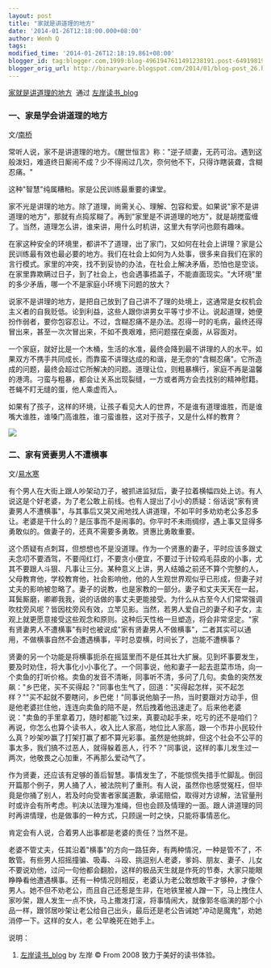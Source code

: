 ```yaml
---
layout: post
title: "家就是讲道理的地方"
date: '2014-01-26T12:18:00.000+08:00'
author: Wenh Q
tags:
modified_time: '2014-01-26T12:18:19.861+08:00'
blogger_id: tag:blogger.com,1999:blog-4961947611491238191.post-6491981913952507730
blogger_orig_url: http://binaryware.blogspot.com/2014/01/blog-post_26.html
---
```

[家就是讲道理的地方](http://zreading.cn.feedsportal.com/c/35042/f/647833/s/364fb0c9/sc/38/l/0L0Szreading0Bcn0Carchives0C420A40Bhtml/story01.htm)  通过
[左岸读书_blog](http://www.zreading.cn/)


### 一、家是学会讲道理的地方

文/[南桥](http://fangbolin.blog.caixin.com/archives/46818)

常听人说，家不是讲道理的地方。《醒世恒言》称："逆子顽妻，无药可治。遇到这般泼妇，难道终日厮闹不成？少不得闹过几次，奈何他不下，只得诈瞎装聋，含糊忍痛。"

这种"智慧"纯属糟粕。家是公民训练最重要的课堂。

家不光是讲理的地方。除了道理，尚需关心、理解、包容和爱。如果说"家不是讲道理的地方"，那就有点捣浆糊了。再到"家里是不讲道理的地方"，就是胡搅蛮缠了。当然，道理怎么讲，谁来讲，用什么时机讲，这里大有学问也颇有趣味。

在家这种安全的环境里，都讲不了道理，出了家门，又如何在社会上讲理？家是公民训练最有效也最必要的地方。我们在社会上如何为人处事，很多来自我们在家的言行模式。家里的冲突，找不到妥协的办法，在社会上解决矛盾，恐怕也是空谈。在家里靠欺瞒过日子，到了社会上，也会遇事捂盖子，不能直面现实。"大环境"里的多少矛盾，哪一个不是家庭小环境下问题的放大？

说家不是讲理的地方，是把自己放到了自己讲不了理的处境上，这通常是女权机会主义者的自我贬低。论到利益，这些人跟你讲男女平等寸步不让。说起道理，她便扮作弱者，要你包容忍让。不过，含糊忍痛不是办法。忍得一时的毛病，最终还得冒出来，甚至一次次冒出来，不如不畏艰难，把问题摆在桌面，从容面对。

一个家庭，就好比是一个木桶，生活的水准，最终会降到最不讲理的人的水平。如果双方不携手共同成长，而靠蛮不讲理达成的和谐，是无奈的"含糊忍痛"。它所造成的问题，最终会超过它所解决的问题。道理让位，则粗暴横行，家庭不再是温馨的港湾。刁蛮与粗暴，都会让关系出现裂缝，一方或者两方会去找别的精神慰籍。苍蝇不盯无缝的蛋，他人乘虚而入。

如果有了孩子，这样的环境，让孩子看见大人的世界，不是谁有道理谁胜，而是谁嘴大谁胜，谁嗓门高谁胜，谁刁蛮谁胜，这对于孩子，又是什么样的教育？

![](https://images-blogger-opensocial.googleusercontent.com/gadgets/proxy?url=http%3A%2F%2Fzreading.qiniudn.com%2Fupload%2Ffamily.jpg&container=blogger&gadget=a&rewriteMime=image%2F*)


### 二、家有贤妻男人不遭横事

文/[易水寒](http://blog.tianya.cn/blogger/post_show.asp?BlogID=136608&PostID=54368909)

有个男人在大街上跟人吵架动刀子，被抓进监狱后，妻子拉着横幅四处上访。有人说这是个好老婆，为了老公敢上前线。也有人提出了小小的质疑：俗话说"家有贤妻男人不遭横事"，与其事后又哭又闹地找人讲道理，不如平时多劝劝老公多忍多让。老婆是干什么的？是压事而不是闹事的。你平时不未雨绸缪，遇上事又显得多勇敢似的。做妻子的，还真不需要多勇敢。贤惠比勇敢重要。

这个质疑有点刺耳，但想想也不是没道理。作为一个贤惠的妻子，平时应该多跟丈夫念叨不要酒驾，不要闯红灯，不要贪小便宜，不要过于计较鸡毛蒜皮的小事，尤其不要跟人斗狠、凡事让三分。某种意义上讲，男人结婚之前还不算个完整的人，父母教育他，学校教育他，社会影响他，他的人生观世界观似乎已形成，但妻子对丈夫的影响被忽略了。妻子的说教，也是家教的一部分。妻子和丈夫天天在一起，耳鬓厮磨，卿卿我我，说的话做的事丈夫更能接受。为什么从古至今人们常常强调吹枕旁风呢？皆因枕旁风有效，立竿见影。当然，若男人爱自己的妻子和子女，主观上就更愿意接受这些观念和原则。这种后天性格一旦塑造，将会非常坚定。"家有贤妻男人不遭横事"有时也被说成"家有贤妻男人不做横事"，二者其实可以通用，不做横事自然不会遭遇横事，平时总耍横，时间长了，岂能不遭横事？

贤妻的另一个功能是将横事扼杀在摇篮里而不是任其壮大扩展。见到坏事要发生，要及时劝住，将大事化小小事化了。一个同事说，他和妻子一起去逛菜市场，向一个卖鱼的打听价格。卖鱼的发音不清晰，同事听不清，多问了几句。卖鱼的突然发飙："乡巴佬，买不买得起？"同事也生气了，回道："买得起怎样，买不起怎样？""买不起就不要瞎问，乡巴佬！"同事说他脑子一热，当时要跟对方动手，但是他老婆拦住他，连连向卖鱼的陪不是，然后拽着他迅速走了。后来他老婆说："卖鱼的手里拿着刀，随时都能飞过来，真要动起手来，吃亏的还不是咱们？再说，你怎么也算个读书人，收入比人家高，地位比人家高，跟一个市井小民较什么真？吵架吵赢了打架打赢了都不算光彩事。虽然是他挑衅，但这个社会不公平的事太多，我们搞不过恶人，就得躲着恶人，行不？"同事说，这样的事儿发生过一两次，他敬畏之心加重，不再那么爱动气了。

作为贤妻，还应该有足够的善后智慧。事情发生了，不能惊慌失措手忙脚乱。倒回开篇那个例子，男人捅了人，被法院判了重刑。有人说，虽然你也感觉冤枉，但毕竟是你捅了别人，若及时向受害者家属道歉，承诺赔偿，取得对方谅解，法官量刑时或许会有所考虑。判决以法理为准绳，但也会顾及情理的一面。跟人讲道理的同时再讲情理，也是做事的一种方式，只顾逞一时之快，只能将事情恶化。

肯定会有人说，合着男人出事都是老婆的责任？当然不是。

老婆不管丈夫，任其沿着"横事"的方向一路狂奔，有两种情况，一种是管不了，不敢管。有些男人招摇撞骗、吸毒、斗殴、挑逗别人老婆，爹妈、朋友、妻子、儿女不要说劝他，过问一句他都会翻脸，这样的极品天生就是作死的节奏，大家只能眼睁睁看他遭遇横事。还有一种情况则相反，老婆认为老公敢想敢干才够种，才像个男人。她不但不劝老公，而且自己还惹是生非，在地铁里被人蹭一下，马上拽住人家吵架，跟人发生一点不快，马上撒泼打滚，将事情闹大，就像郭冬临演的那个小品一样，跟邻居吵架让老公给自己出头，最后还是老公告诫她"冲动是魔鬼"，劝她消停一下。这样的女人，老
公早晚死在她手上。

说明：

1. [左岸读书_blog](http://zreading.cn/) by 左岸 © From 2008
致力于美好的读书体验。
